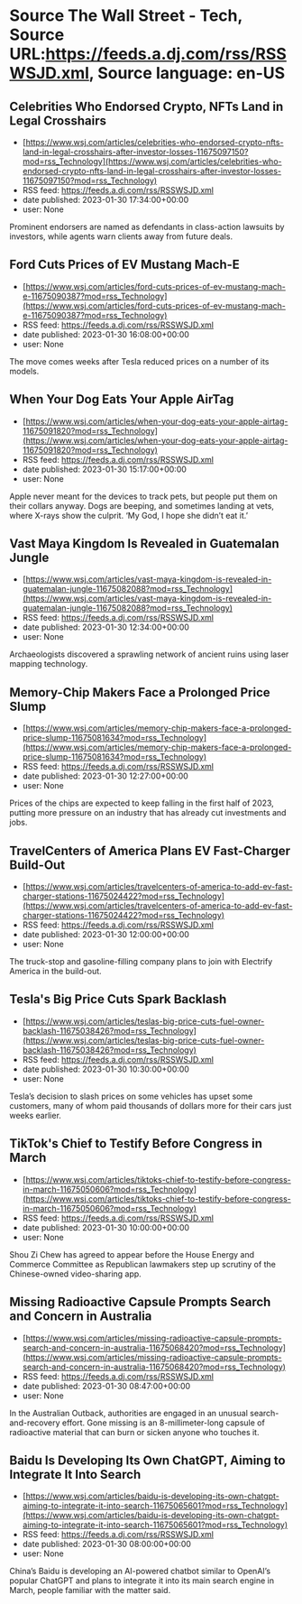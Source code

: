 # Source The Wall Street - Tech, Source URL:https://feeds.a.dj.com/rss/RSSWSJD.xml, Source language: en-US

## Celebrities Who Endorsed Crypto, NFTs Land in Legal Crosshairs
 - [https://www.wsj.com/articles/celebrities-who-endorsed-crypto-nfts-land-in-legal-crosshairs-after-investor-losses-11675097150?mod=rss_Technology](https://www.wsj.com/articles/celebrities-who-endorsed-crypto-nfts-land-in-legal-crosshairs-after-investor-losses-11675097150?mod=rss_Technology)
 - RSS feed: https://feeds.a.dj.com/rss/RSSWSJD.xml
 - date published: 2023-01-30 17:34:00+00:00
 - user: None

Prominent endorsers are named as defendants in class-action lawsuits by investors, while agents warn clients away from future deals.

## Ford Cuts Prices of EV Mustang Mach-E
 - [https://www.wsj.com/articles/ford-cuts-prices-of-ev-mustang-mach-e-11675090387?mod=rss_Technology](https://www.wsj.com/articles/ford-cuts-prices-of-ev-mustang-mach-e-11675090387?mod=rss_Technology)
 - RSS feed: https://feeds.a.dj.com/rss/RSSWSJD.xml
 - date published: 2023-01-30 16:08:00+00:00
 - user: None

The move comes weeks after Tesla reduced prices on a number of its models.

## When Your Dog Eats Your Apple AirTag
 - [https://www.wsj.com/articles/when-your-dog-eats-your-apple-airtag-11675091820?mod=rss_Technology](https://www.wsj.com/articles/when-your-dog-eats-your-apple-airtag-11675091820?mod=rss_Technology)
 - RSS feed: https://feeds.a.dj.com/rss/RSSWSJD.xml
 - date published: 2023-01-30 15:17:00+00:00
 - user: None

Apple never meant for the devices to track pets, but people put them on their collars anyway. Dogs are beeping, and sometimes landing at vets, where X-rays show the culprit. ‘My God, I hope she didn’t eat it.’

## Vast Maya Kingdom Is Revealed in Guatemalan Jungle
 - [https://www.wsj.com/articles/vast-maya-kingdom-is-revealed-in-guatemalan-jungle-11675082088?mod=rss_Technology](https://www.wsj.com/articles/vast-maya-kingdom-is-revealed-in-guatemalan-jungle-11675082088?mod=rss_Technology)
 - RSS feed: https://feeds.a.dj.com/rss/RSSWSJD.xml
 - date published: 2023-01-30 12:34:00+00:00
 - user: None

Archaeologists discovered a sprawling network of ancient ruins using laser mapping technology.

## Memory-Chip Makers Face a Prolonged Price Slump
 - [https://www.wsj.com/articles/memory-chip-makers-face-a-prolonged-price-slump-11675081634?mod=rss_Technology](https://www.wsj.com/articles/memory-chip-makers-face-a-prolonged-price-slump-11675081634?mod=rss_Technology)
 - RSS feed: https://feeds.a.dj.com/rss/RSSWSJD.xml
 - date published: 2023-01-30 12:27:00+00:00
 - user: None

Prices of the chips are expected to keep falling in the first half of 2023, putting more pressure on an industry that has already cut investments and jobs.

## TravelCenters of America Plans EV Fast-Charger Build-Out
 - [https://www.wsj.com/articles/travelcenters-of-america-to-add-ev-fast-charger-stations-11675024422?mod=rss_Technology](https://www.wsj.com/articles/travelcenters-of-america-to-add-ev-fast-charger-stations-11675024422?mod=rss_Technology)
 - RSS feed: https://feeds.a.dj.com/rss/RSSWSJD.xml
 - date published: 2023-01-30 12:00:00+00:00
 - user: None

The truck-stop and gasoline-filling company plans to join with Electrify America in the build-out.

## Tesla's Big Price Cuts Spark Backlash
 - [https://www.wsj.com/articles/teslas-big-price-cuts-fuel-owner-backlash-11675038426?mod=rss_Technology](https://www.wsj.com/articles/teslas-big-price-cuts-fuel-owner-backlash-11675038426?mod=rss_Technology)
 - RSS feed: https://feeds.a.dj.com/rss/RSSWSJD.xml
 - date published: 2023-01-30 10:30:00+00:00
 - user: None

Tesla’s decision to slash prices on some vehicles has upset some customers, many of whom paid thousands of dollars more for their cars just weeks earlier.

## TikTok's Chief to Testify Before Congress in March
 - [https://www.wsj.com/articles/tiktoks-chief-to-testify-before-congress-in-march-11675050606?mod=rss_Technology](https://www.wsj.com/articles/tiktoks-chief-to-testify-before-congress-in-march-11675050606?mod=rss_Technology)
 - RSS feed: https://feeds.a.dj.com/rss/RSSWSJD.xml
 - date published: 2023-01-30 10:00:00+00:00
 - user: None

Shou Zi Chew has agreed to appear before the House Energy and Commerce Committee as Republican lawmakers step up scrutiny of the Chinese-owned video-sharing app.

## Missing Radioactive Capsule Prompts Search and Concern in Australia
 - [https://www.wsj.com/articles/missing-radioactive-capsule-prompts-search-and-concern-in-australia-11675068420?mod=rss_Technology](https://www.wsj.com/articles/missing-radioactive-capsule-prompts-search-and-concern-in-australia-11675068420?mod=rss_Technology)
 - RSS feed: https://feeds.a.dj.com/rss/RSSWSJD.xml
 - date published: 2023-01-30 08:47:00+00:00
 - user: None

In the Australian Outback, authorities are engaged in an unusual search-and-recovery effort. Gone missing is an 8-millimeter-long capsule of radioactive material that can burn or sicken anyone who touches it.

## Baidu Is Developing Its Own ChatGPT, Aiming to Integrate It Into Search
 - [https://www.wsj.com/articles/baidu-is-developing-its-own-chatgpt-aiming-to-integrate-it-into-search-11675065601?mod=rss_Technology](https://www.wsj.com/articles/baidu-is-developing-its-own-chatgpt-aiming-to-integrate-it-into-search-11675065601?mod=rss_Technology)
 - RSS feed: https://feeds.a.dj.com/rss/RSSWSJD.xml
 - date published: 2023-01-30 08:00:00+00:00
 - user: None

China’s Baidu is developing an AI-powered chatbot similar to OpenAI’s popular ChatGPT and plans to integrate it into its main search engine in March, people familiar with the matter said.
